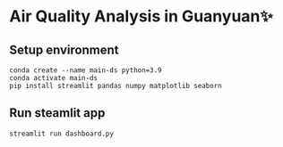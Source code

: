# Air Quality Analysis in Guanyuan✨

## Setup environment
```
conda create --name main-ds python=3.9
conda activate main-ds
pip install streamlit pandas numpy matplotlib seaborn
```

## Run steamlit app
```
streamlit run dashboard.py
```